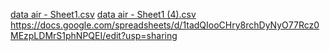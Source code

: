[data air - Sheet1.csv](https://github.com/WavePPG/ProjectStat/files/10661897/data.air.-.Sheet1.csv)
[data air - Sheet1 (4).csv](https://github.com/WavePPG/ProjectStat/files/10684305/data.air.-.Sheet1.4.csv)
https://docs.google.com/spreadsheets/d/1tadQIooCHry8rchDyNyO77Rcz0MEzpLDMrS1phNPQEI/edit?usp=sharing
